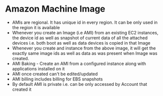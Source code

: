 # Amazon Machine Image

* AMIs are regional. It has unique id in every region. It can be only used in the region it is available
* Whenever you create an Image (i.e AMI) from an existing EC2 instances, the device id as well as snapshot of current data of all the attached devices i.e. both boot as well as data devices is copied in that Image
* Whenever you create and instance from the above image, it will get the exactly same image ids as well as data as was present when Image was created.
* AMI Baking - Create an AMI from a configured instance along with applications installed on it
* AMI once created can't be edited/updated
* AMI billing includes billing for EBS snapshots
* By default AMI is private i.e. can be only accessed by Account that created it